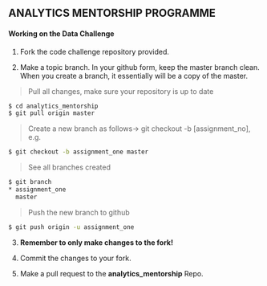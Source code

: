 ## ANALYTICS MENTORSHIP PROGRAMME

#### Working on the Data Challenge

1. Fork the code challenge repository provided.

2. Make a topic branch. In your github form, keep the master branch clean. When you create a branch, it essentially will be a copy of the master.

> Pull all changes, make sure your repository is up to date

```sh
$ cd analytics_mentorship
$ git pull origin master
```

> Create a new branch as follows-> git checkout -b [assignment_no], e.g.

```sh
$ git checkout -b assignment_one master
```

> See all branches created

```sh
$ git branch
* assignment_one
  master
```

> Push the new branch to github

```sh
$ git push origin -u assignment_one
```

3. **Remember to only make changes to the fork!**

4. Commit the changes to your fork.

5. Make a pull request to the **analytics_mentorship** Repo.
